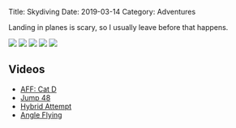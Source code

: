 Title: Skydiving
Date: 2019-03-14
Category: Adventures

Landing in planes is scary, so I usually leave before that happens.

[![]({static}/media/skydiving/thumbnails/_x320/belly.jpg)]({static}/media/skydiving/belly.jpg "Student gear")
[![]({static}/media/skydiving/thumbnails/_x320/storm.jpg)]({static}/media/skydiving/storm.jpg "My first canopy: Storm 170")
[![]({static}/media/skydiving/thumbnails/_x320/landing.jpg)]({static}/media/skydiving/landing.jpg "Landing under my Pilot 150")
[![]({static}/media/skydiving/thumbnails/_x320/angle.jpg)]({static}/media/skydiving/angle.jpg "Angle flying")
[![]({static}/media/skydiving/thumbnails/_x320/angle_2.jpg)]({static}/media/skydiving/angle_2.jpg "More angle")

## Videos

* [AFF: Cat D](https://www.youtube.com/watch?v=P6N6KaRBHNU)
* [Jump 48](https://www.youtube.com/watch?v=ch7c82DToJU)
* [Hybrid Attempt](https://www.youtube.com/watch?v=0U1HeNA7ClU)
* [Angle Flying](https://www.youtube.com/watch?v=2xVc4HfttJs)
